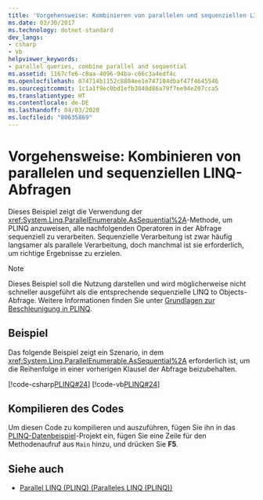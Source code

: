 ```yaml
---
title: 'Vorgehensweise: Kombinieren von parallelen und sequenziellen LINQ-Abfragen'
ms.date: 03/30/2017
ms.technology: dotnet-standard
dev_langs:
- csharp
- vb
helpviewer_keywords:
- parallel queries, combine parallel and sequential
ms.assetid: 1167cfe6-c8aa-4096-94ba-c66c3a4edf4c
ms.openlocfilehash: 074714b1152c8804ee1e747104dbaf47f4645546
ms.sourcegitcommit: 1c1a1f9ec0bd1efb3040d86a79f7ee94e207cca5
ms.translationtype: HT
ms.contentlocale: de-DE
ms.lasthandoff: 04/03/2020
ms.locfileid: "80635869"
---
```

# <a name="how-to-combine-parallel-and-sequential-linq-queries"></a>Vorgehensweise: Kombinieren von parallelen und sequenziellen LINQ-Abfragen

Dieses Beispiel zeigt die Verwendung der <xref:System.Linq.ParallelEnumerable.AsSequential%2A>-Methode, um PLINQ anzuweisen, alle nachfolgenden Operatoren in der Abfrage sequenziell zu verarbeiten. Sequenzielle Verarbeitung ist zwar häufig langsamer als parallele Verarbeitung, doch manchmal ist sie erforderlich, um richtige Ergebnisse zu erzielen.  
  
> [!NOTE]
> Dieses Beispiel soll die Nutzung darstellen und wird möglicherweise nicht schneller ausgeführt als die entsprechende sequenzielle LINQ to Objects-Abfrage. Weitere Informationen finden Sie unter [Grundlagen zur Beschleunigung in PLINQ](../../../docs/standard/parallel-programming/understanding-speedup-in-plinq.md).  
  
## <a name="example"></a>Beispiel  
 Das folgende Beispiel zeigt ein Szenario, in dem <xref:System.Linq.ParallelEnumerable.AsSequential%2A> erforderlich ist, um die Reihenfolge in einer vorherigen Klausel der Abfrage beizubehalten.  
  
 [!code-csharp[PLINQ#24](../../../samples/snippets/csharp/VS_Snippets_Misc/plinq/cs/plinqsamples.cs#24)]
 [!code-vb[PLINQ#24](../../../samples/snippets/visualbasic/VS_Snippets_Misc/plinq/vb/plinqsnippets1.vb#24)]  
  
## <a name="compiling-the-code"></a>Kompilieren des Codes  
 Um diesen Code zu kompilieren und auszuführen, fügen Sie ihn in das [PLINQ-Datenbeispiel](../../../docs/standard/parallel-programming/plinq-data-sample.md)-Projekt ein, fügen Sie eine Zeile für den Methodenaufruf aus `Main` hinzu, und drücken Sie **F5**.  
  
## <a name="see-also"></a>Siehe auch

- [Parallel LINQ (PLINQ) (Paralleles LINQ (PLINQ))](../../../docs/standard/parallel-programming/introduction-to-plinq.md)
